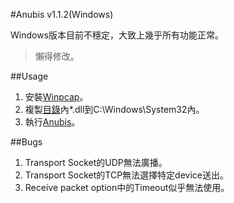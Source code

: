#Anubis v1.1.2(Windows)

Windows版本目前不穩定，大致上幾乎所有功能正常。

>懶得修改。

##Usage

1. 安裝[Winpcap](Dependencies/WpdPack/WinPcap_4_1_3.exe)。
2. 複製[目錄](Release/)內*.dll到C:\Windows\System32內。
3. 執行[Anubis](Release/Anubis.exe)。

##Bugs
1. Transport Socket的UDP無法廣播。
2. Transport Socket的TCP無法選擇特定device送出。
3. Receive packet option中的Timeout似乎無法使用。